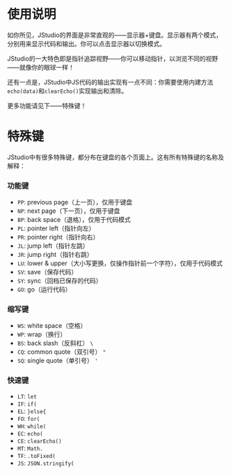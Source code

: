 # 使用说明

如你所见，JStudio的界面是非常直观的——显示器+键盘。显示器有两个模式，分别用来显示代码和输出。你可以点击显示器以切换模式。

JStudio的一大特色即是指针追踪视野——你可以移动指针，以浏览不同的视野——就像你的眼球一样！

还有一点是，JStudio中JS代码的输出实现有一点不同：你需要使用内建方法`echo(data)`和`clearEcho()`实现输出和清除。

更多功能请见下——特殊键！

# 特殊键

JStudio中有很多特殊键，都分布在键盘的各个页面上。这有所有特殊键的名称及解释：

### 功能键
- `PP`: previous page（上一页），仅用于键盘
- `NP`: next page（下一页），仅用于键盘
- `BP`: back space（退格），仅用于代码模式
- `PL`: pointer left（指针向左）
- `PR`: pointer right（指针向右）
- `JL`: jump left（指针左跳）
- `JR`: jump right（指针右跳）
- `LU`: lower & upper（大小写更换，仅操作指针前一个字符），仅用于代码模式
- `SV`: save（保存代码）
- `SY`: sync（回档已保存的代码）
- `GO`: go（运行代码）

### 缩写键
- `WS`: white space（空格）
- `WP`: wrap（换行）
- `BS`: back slash（反斜杠） `\`
- `CQ`: common quote（双引号） `"`
- `SQ`: single quote（单引号） `'`

### 快速键
- `LT`: `let `
- `IF`: `if(`
- `EL`: `}else{`
- `FO`: `for(`
- `WH`: `while(`
- `EC`: `echo(`
- `CE`: `clearEcho()`
- `MT`: `Math.`
- `TF`: `.toFixed(`
- `JS`: `JSON.stringify(`
